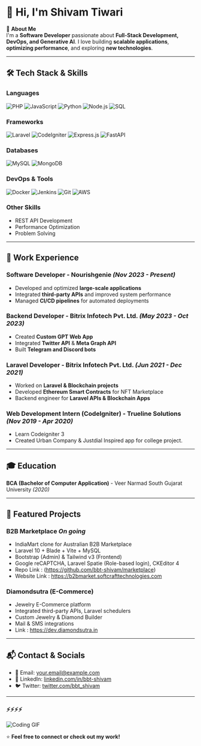 # 👋 Hi, I'm Shivam Tiwari

🚀 **About Me**  
I'm a **Software Developer** passionate about **Full-Stack Development, DevOps, and Generative AI**. I love building **scalable applications**, **optimizing performance**, and exploring **new technologies**.  

---

## 🛠 Tech Stack & Skills

### Languages
![PHP](https://img.shields.io/badge/PHP-777BB4?style=flat&logo=php&logoColor=white) 
![JavaScript](https://img.shields.io/badge/JavaScript-F7DF1E?style=flat&logo=javascript&logoColor=black) 
![Python](https://img.shields.io/badge/Python-3776AB?style=flat&logo=python&logoColor=white) 
![Node.js](https://img.shields.io/badge/Node.js-339933?style=flat&logo=node.js&logoColor=white) 
![SQL](https://img.shields.io/badge/MySQL-4479A1?style=flat&logo=mysql&logoColor=white)

### Frameworks
![Laravel](https://img.shields.io/badge/Laravel-F9322C?style=flat&logo=laravel&logoColor=white) 
![CodeIgniter](https://img.shields.io/badge/CodeIgniter-EF4223?style=flat&logo=codeigniter&logoColor=white) 
![Express.js](https://img.shields.io/badge/Express.js-000000?style=flat&logo=express&logoColor=white) 
![FastAPI](https://img.shields.io/badge/FastAPI-009688?style=flat&logo=fastapi&logoColor=white)

### Databases
![MySQL](https://img.shields.io/badge/MySQL-4479A1?style=flat&logo=mysql&logoColor=white) 
![MongoDB](https://img.shields.io/badge/MongoDB-47A248?style=flat&logo=mongodb&logoColor=white)

### DevOps & Tools
![Docker](https://img.shields.io/badge/Docker-2496ED?style=flat&logo=docker&logoColor=white) 
![Jenkins](https://img.shields.io/badge/Jenkins-D24939?style=flat&logo=jenkins&logoColor=white) 
![Git](https://img.shields.io/badge/Git-F05032?style=flat&logo=git&logoColor=white) 
![AWS](https://img.shields.io/badge/AWS-232F3E?style=flat&logo=amazon-aws&logoColor=white)

### Other Skills
- REST API Development  
- Performance Optimization  
- Problem Solving  

---

## 💼 Work Experience

### **Software Developer** - Nourishgenie _(Nov 2023 - Present)_
- Developed and optimized **large-scale applications**  
- Integrated **third-party APIs** and improved system performance  
- Managed **CI/CD pipelines** for automated deployments  

### **Backend Developer** - Bitrix Infotech Pvt. Ltd. _(May 2023 - Oct 2023)_
- Created **Custom GPT Web App**  
- Integrated **Twitter API** & **Meta Graph API**  
- Built **Telegram and Discord bots**  

### **Laravel Developer** - Bitrix Infotech Pvt. Ltd. _(Jun 2021 - Dec 2021)_
- Worked on **Laravel & Blockchain projects**  
- Developed **Ethereum Smart Contracts** for NFT Marketplace  
- Backend engineer for **Laravel APIs & Blockchain Apps**  

### **Web Development Intern (CodeIgniter)** - Trueline Solutions _(Nov 2019 - Apr 2020)_
- Learn Codeigniter 3
- Created Urban Company & Justdial Inspired app for college project.
---

## 🎓 Education

**BCA (Bachelor of Computer Application)** - Veer Narmad South Gujarat University _(2020)_

---

## 📂 Featured Projects

### **B2B Marketplace** _On going_
- IndiaMart clone for Australian B2B Marketplace  
- Laravel 10 + Blade + Vite + MySQL  
- Bootstrap (Admin) & Tailwind v3 (Frontend)  
- Google reCAPTCHA, Laravel Spatie (Role-based login), CKEditor 4  
- Repo Link : (https://github.com/bbt-shivam/marketplace)
- Website Link : https://b2bmarket.softcrafttechnologies.com

### **Diamondsutra (E-Commerce)**
- Jewelry E-Commerce platform  
- Integrated third-party APIs, Laravel schedulers  
- Custom Jewelry & Diamond Builder  
- Mail & SMS integrations  
- Link : https://dev.diamondsutra.in

---

## 📬 Contact & Socials

- 📧 Email: [your.email@example.com](mailto:bbtshivam@gmail.com)  
- 🔗 LinkedIn: [linkedin.com/in/bbt-shivam](https://www.linkedin.com/in/bbt-shivam/)
- 🐦 Twitter: [twitter.com/bbt_shivam](https://x.com/bbt_shivam)  

---

### ⚡⚡⚡⚡ 
![Coding GIF](https://media.giphy.com/media/13HgwGsXF0aiGY/giphy.gif) 

⭐ **Feel free to connect or check out my work!**
